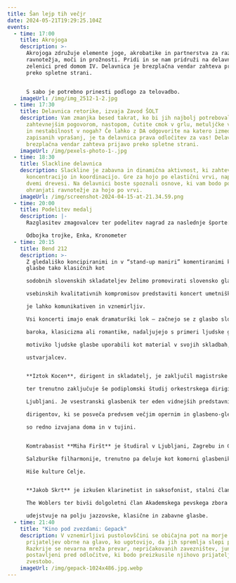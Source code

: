 ```yaml
---
title: Šan lejp tih večjr
date: 2024-05-21T19:29:25.104Z
events:
  - time: 17:00
    title: Akrojoga
    description: >-
      Akrojoga združuje elemente joge, akrobatike in partnerstva za razvoj
      ravnotežja, moči in prožnosti. Pridi in se nam pridruži na delavnici na
      zelenici pred domom IV. Delavnica je brezplačna vendar zahteva prijavo
      preko spletne strani.


      S sabo je potrebno prinesti podlogo za telovadbo.
    imageUrl: /img/img_2512-1-2.jpg
  - time: 17:30
    title: Delavnica retorike, izvaja Zavod ŠOLT
    description: Vam zmanjka besed takrat, ko bi jih najbolj potrebovali? Pred
      zahtevnejšim pogovorom, nastopom, čutite cmok v grlu, metuljčke v želodcu
      in nestabilnost v nogah? Če lahko z DA odgovorite na katero izmed
      zapisanih vprašanj, je ta delavnica prava odločitev za vas! Delavnica je
      brezplačna vendar zahteva prijavo preko spletne strani.
    imageUrl: /img/pexels-photo-1-.jpg
  - time: 18:30
    title: Slackline delavnica
    description: Slackline je zabavna in dinamična aktivnost, ki zahteva ravnotežje,
      koncentracijo in koordinacijo. Gre za hojo po elastični vrvi, napeti med
      dvemi drevesi. Na delavnici boste spoznali osnove, ki vam bodo pomagale
      ohranjati ravnotežje za hojo po vrvi.
    imageUrl: /img/screenshot-2024-04-15-at-21.34.59.png
  - time: 20:00
    title: Podelitev medalj
    description: |-
      Razglasitev zmagovalcev ter podelitev nagrad za naslednje športe: 

      Odbojka trojke, Enka, Kronometer
  - time: 20:15
    title: Bend 212
    description: >-
      Z gledališko koncipiranimi in v “stand-up maniri” komentiranimi koncerti
      glasbe tako klasičnih kot

      sodobnih slovenskih skladateljev želimo promovirati slovensko glasbeno ustvarjalnost in brez

      vsebinskih kvalitativnih kompromisov predstaviti koncert umetniške glasbe kot kulturni dogodek, ki

      je lahko komunikativen in vznemirljiv.

      Vsi koncerti imajo enak dramaturški lok – začnejo se z glasbo slovenskih skladateljev iz obdobja

      baroka, klasicizma ali romantike, nadaljujejo s primeri ljudske glasbe ter skladbami skladateljev, ki so

      motiviko ljudske glasbe uporabili kot material v svojih skladbah, in končajo z glasbo današnjih

      ustvarjalcev.


      **Iztok Kocen**, dirigent in skladatelj, je zaključil magistrske študije kompozicije in glasbene pedagogike

      ter trenutno zaključuje še podiplomski študij orkestrskega dirigiranja na Akademiji za glasbo v

      Ljubljani. Je vsestranski glasbenik ter eden vidnejših predstavnikov mlajše generacije slovenskih

      dirigentov, ki se posveča predvsem večjim opernim in glasbeno-gledališkim projektom. Njegova dela

      so redno izvajana doma in v tujini.


      Komtrabasist **Miha Firšt** je študiral v Ljubljani, Zagrebu in Gradcu. Več let je bil solokontrabasist

      Salzburške filharmonije, trenutno pa deluje kot komorni glasbenik, gledališki performer in direktor

      Hiše kulture Celje.


      **Jakob Skrt** je izkušen klarinetist in saksofonist, stalni član Idrijske rudarske godbe in glasbene skupine

      The Woblers ter bivši dolgoletni član Akademskega pevskega zbora Vinko Vodopivec, ki se redno

      udejstvuje na polju jazzovske, klasične in zabavne glasbe.
  - time: 21:40
    title: "Kino pod zvezdami: Gepack"
    description: V vznemirljivi pustolovščini se običajna pot na morje štirih
      prijateljev obrne na glavo, ko ugotovijo, da jih spremlja slepi potnik.
      Razkrije se nevarna mreža prevar, nepričakovanih zavezništev, junaki pa so
      postavljeni pred odločitve, ki bodo preizkusile njihovo prijateljstvo in
      zvestobo.
    imageUrl: /img/gepack-1024x486.jpg.webp
---
```

